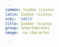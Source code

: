 ```yaml
---
common: Ixodes ricinus
latin: Ixodes ricinus
ncbi: '34613'
title: Ixodes ricinus
group: Invertebrates
image: .na.character

---
```

